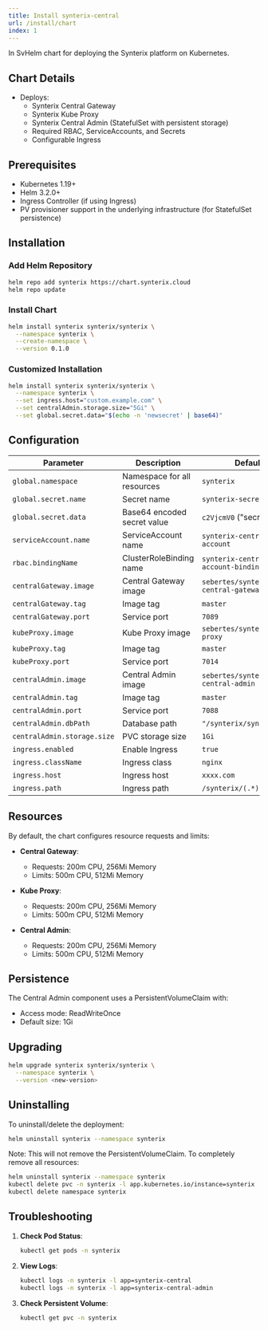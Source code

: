 ```yaml
---
title: Install synterix-central
url: /install/chart
index: 1
---
```


In SvHelm chart for deploying the Synterix platform on Kubernetes.

## Chart Details

- Deploys:
    - Synterix Central Gateway
    - Synterix Kube Proxy
    - Synterix Central Admin (StatefulSet with persistent storage)
    - Required RBAC, ServiceAccounts, and Secrets
    - Configurable Ingress

## Prerequisites

- Kubernetes 1.19+
- Helm 3.2.0+
- Ingress Controller (if using Ingress)
- PV provisioner support in the underlying infrastructure (for StatefulSet persistence)

## Installation

### Add Helm Repository

```bash
helm repo add synterix https://chart.synterix.cloud
helm repo update
```

### Install Chart

```bash
helm install synterix synterix/synterix \
  --namespace synterix \
  --create-namespace \
  --version 0.1.0
```

### Customized Installation

```bash
helm install synterix synterix/synterix \
  --namespace synterix \
  --set ingress.host="custom.example.com" \
  --set centralAdmin.storage.size="5Gi" \
  --set global.secret.data="$(echo -n 'newsecret' | base64)"
```

## Configuration

| Parameter | Description | Default                             |
|-----------|-------------|-------------------------------------|
| `global.namespace` | Namespace for all resources | `synterix`                          |
| `global.secret.name` | Secret name | `synterix-secret`                   |
| `global.secret.data` | Base64 encoded secret value | `c2VjcmV0` ("secret")               |
| `serviceAccount.name` | ServiceAccount name | `synterix-central-account`          |
| `rbac.bindingName` | ClusterRoleBinding name | `synterix-central-account-binding`  |
| `centralGateway.image` | Central Gateway image | `sebertes/synterix-central-gateway` |
| `centralGateway.tag` | Image tag | `master`                            |
| `centralGateway.port` | Service port | `7089`                              |
| `kubeProxy.image` | Kube Proxy image | `sebertes/synterix-kube-proxy`      |
| `kubeProxy.tag` | Image tag | `master`                            |
| `kubeProxy.port` | Service port | `7014`                              |
| `centralAdmin.image` | Central Admin image | `sebertes/synterix-central-admin`   |
| `centralAdmin.tag` | Image tag | `master`                            |
| `centralAdmin.port` | Service port | `7088`                              |
| `centralAdmin.dbPath` | Database path | `"/synterix/synterix.db"`           |
| `centralAdmin.storage.size` | PVC storage size | `1Gi`                               |
| `ingress.enabled` | Enable Ingress | `true`                              |
| `ingress.className` | Ingress class | `nginx`                             |
| `ingress.host` | Ingress host | `xxxx.com`                          |
| `ingress.path` | Ingress path | `/synterix/(.*)`                    |

## Resources

By default, the chart configures resource requests and limits:

- **Central Gateway**:
    - Requests: 200m CPU, 256Mi Memory
    - Limits: 500m CPU, 512Mi Memory

- **Kube Proxy**:
    - Requests: 200m CPU, 256Mi Memory
    - Limits: 500m CPU, 512Mi Memory

- **Central Admin**:
    - Requests: 200m CPU, 256Mi Memory
    - Limits: 500m CPU, 512Mi Memory

## Persistence

The Central Admin component uses a PersistentVolumeClaim with:

- Access mode: ReadWriteOnce
- Default size: 1Gi

## Upgrading

```bash
helm upgrade synterix synterix/synterix \
  --namespace synterix \
  --version <new-version>
```

## Uninstalling

To uninstall/delete the deployment:

```bash
helm uninstall synterix --namespace synterix
```

Note: This will not remove the PersistentVolumeClaim. To completely remove all resources:

```bash
helm uninstall synterix --namespace synterix
kubectl delete pvc -n synterix -l app.kubernetes.io/instance=synterix
kubectl delete namespace synterix
```

## Troubleshooting

1. **Check Pod Status**:
   ```bash
   kubectl get pods -n synterix
   ```

2. **View Logs**:
   ```bash
   kubectl logs -n synterix -l app=synterix-central
   kubectl logs -n synterix -l app=synterix-central-admin
   ```

3. **Check Persistent Volume**:
   ```bash
   kubectl get pvc -n synterix
   ```